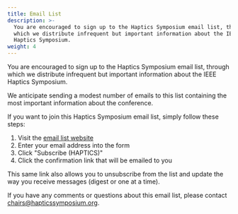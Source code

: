```yaml
---
title: Email List
description: >-
  You are encouraged to sign up to the Haptics Symposium email list, through
  which we distribute infrequent but important information about the IEEE
  Haptics Symposium.
weight: 4
---
```

You are encouraged to sign up to the Haptics Symposium email list, through which we distribute infrequent but important information about the IEEE Haptics Symposium.

We anticipate sending a modest number of emails to this list containing the most important information about the conference.

If you want to join this Haptics Symposium email list, simply follow these steps:

1. Visit the <a href="https://listserv.ieee.org/cgi-bin/wa?SUBED1=haptics&A=1" target="_blank">email list website</a>
2. Enter your email address into the form
3. Click "Subscribe (HAPTICS)"
4. Click the confirmation link that will be emailed to you

This same link also allows you to unsubscribe from the list and update the way you receive messages (digest or one at a time).

If you have any comments or questions about this email list, please contact [chairs@hapticssymposium.org](chairs@hapticssymposium.org).
